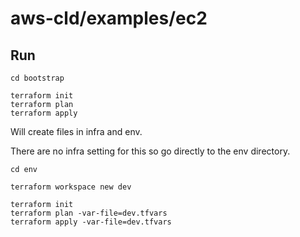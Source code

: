 # aws-cld/examples/ec2

## Run

```
cd bootstrap

terraform init
terraform plan
terraform apply
```

Will create files in infra and env.

There are no infra setting for this so go directly to the env directory.

```
cd env

terraform workspace new dev

terraform init
terraform plan -var-file=dev.tfvars
terraform apply -var-file=dev.tfvars
```
